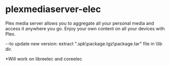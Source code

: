 # plexmediaserver-elec

Plex media server allows you to aggregate all your personal media and access it anywhere you go. Enjoy your own content on all your devices with Plex.

--to update new version: extract ".spk\package.tgz\package.tar\" file in \lib dir.

*Will work on libreelec and coreelec

